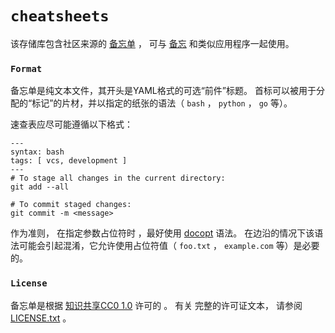 # `cheatsheets`

该存储库包含社区来源的 [备忘单](https://github.com/cheat/cheat) ， 可与 [备忘](https://github.com/cheat/cheat) 和类似应用程序一起使用。

### `Format`

备忘单是纯文本文件，其开头是YAML格式的可选“前件”标题。 首标可以被用于分配的“标记”的片材，并以指定的纸张的语法（ `bash` ， `python` ， `go` 等）。

速查表应尽可能遵循以下格式：

```shell
---
syntax: bash
tags: [ vcs, development ]
---
# To stage all changes in the current directory:
git add --all

# To commit staged changes:
git commit -m <message>
```

作为准则， 在指定参数占位符时 ，最好使用 [docopt](http://docopt.org) 语法。 在边沿的情况下该语法可能会引起混淆，它允许使用占位符值（ `foo.txt` ， `example.com` 等）是必要的。

### `License`

备忘单是根据 [知识共享CC0 1.0](https://creativecommons.org/publicdomain/zero/1.0/legalcode) 许可的 。 有关 完整的许可证文本， 请参阅 [LICENSE.txt](https://github.com/cheat/cheatsheets/blob/master/.github/LICENSE.txt) 。
